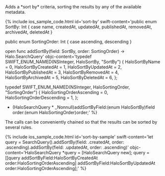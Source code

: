 <div markdown="1">
Adds a *sort by* criteria, sorting the results by any of the available metadata.

{% include ios_sample_code.html id='sort-by'
swift-content='public enum SortBy: Int {
    case name, createdAt, updatedAt, publishedAt, removedAt, archivedAt, deletedAt
}

public enum SortingOrder: Int {
    case ascending, descending
}

open func addSortBy(field: SortBy, order: SortingOrder) -> Halo.SearchQuery'
objc-content='typedef SWIFT_ENUM_NAMED(NSInteger, HaloSortBy, "SortBy") {
  HaloSortByName = 0,
  HaloSortByCreatedAt = 1,
  HaloSortByUpdatedAt = 2,
  HaloSortByPublishedAt = 3,
  HaloSortByRemovedAt = 4,
  HaloSortByArchivedAt = 5,
  HaloSortByDeletedAt = 6,
};

typedef SWIFT_ENUM_NAMED(NSInteger, HaloSortingOrder, "SortingOrder") {
  HaloSortingOrderAscending = 0,
  HaloSortingOrderDescending = 1,
};

- (HaloSearchQuery * _Nonnull)addSortByField:(enum HaloSortBy)field order:(enum HaloSortingOrder)order;'
%}

The calls can be conveniently chained so that the results can be sorted by several rules.

{% include ios_sample_code.html id='sort-by-sample'
swift-content='let query = SearchQuery().addSortBy(field: .createdAt, order: .ascending).addSortBy(field: .updatedAt, order: .ascending)'
objc-content='HaloSearchQuery *query = [HaloSearchQuery new];
query = [[query addSortByField:HaloSortByCreatedAt order:HaloSortingOrderAscending]
	addSortByField:HaloSortByUpdatedAt order:HaloSortingOrderAscending];'
%}

</div>